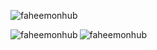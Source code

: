<p align="left"> <img src="https://komarev.com/ghpvc/?username=faheemonhub&label=Profile%20views&color=0e75b6&style=flat" alt="faheemonhub" /> </p>

<p align="left">
</p>

<p><img align="left" src="https://github-readme-stats.vercel.app/api/top-langs?username=faheemonhub&show_icons=true&locale=en&layout=compact" alt="faheemonhub" /></p>


<p><img align="center" src="https://github-readme-streak-stats.herokuapp.com/?user=faheemonhub&" alt="faheemonhub" /></p>
